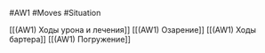 #AW1 #Moves #Situation 

[[(AW1) Ходы урона и лечения]]
[[(AW1) Озарение]]
[[(AW1) Ходы бартера]]
[[(AW1) Погружение]]
